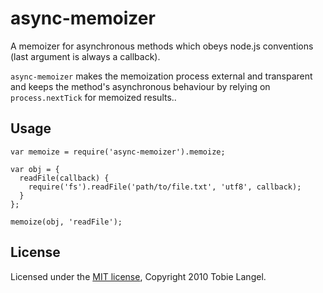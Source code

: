 async-memoizer
==============

A memoizer for asynchronous methods which obeys node.js conventions (last argument is always a callback).

`async-memoizer` makes the memoization process external and transparent and keeps the method's asynchronous
behaviour by relying on `process.nextTick` for memoized results..

Usage
-----
    var memoize = require('async-memoizer').memoize;

    var obj = {
      readFile(callback) {
        require('fs').readFile('path/to/file.txt', 'utf8', callback);
      }
    };

    memoize(obj, 'readFile');

License
-------

Licensed under the [MIT license][1], Copyright 2010 Tobie Langel.

[1]: http://github.com/tobie/async-memoizer/raw/master/LICENSE

